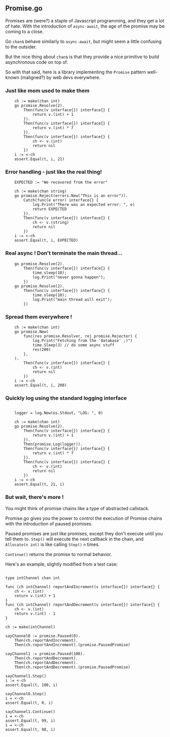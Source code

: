 ## Promise.go

Promises are (were?) a staple of Javascript programming, and they get a lot of hate. With the introduction of `async-await`, the age of the promise may be coming to a close.

Go `chan`s behave similarly to `async-await`, but might seem a little confusing to the outsider.

But the nice thing about `chan`s is that they provide a nice primitive to build asynchronous code on top of.

So with that said, here is a library implementing the `Promise` pattern well-known (maligned?) by web devs everywhere.

### Just like mom used to make them

```golang
	ch := make(chan int)
	go promise.Resolve(2).
		Then(func(v interface{}) interface{} {
			return v.(int) + 1
		}).
		Then(func(v interface{}) interface{} {
			return v.(int) * 7
		}).
		Then(func(v interface{}) interface{} {
			ch <- v.(int)
			return nil
		})
	i := <-ch
	assert.Equal(t, i, 21)
```


### Error handling - just like the real thing!

```golang
	EXPECTED := "We recovered from the error"

	ch := make(chan string)
	go promise.Reject(errors.New("This is an error")).
		Catch(func(e error) interface{} {
			log.Print("There was an expected error: ", e)
			return EXPECTED
		}).
		Then(func(v interface{}) interface{} {
			ch <- v.(string)
			return nil
		})
	i := <-ch
	assert.Equal(t, i, EXPECTED)
```

### Real async ! Don't terminate the main thread...

```golang
    go promise.Resolve(2).
        Then(func(v interface{}) interface{} {
            time.sleep(10);
            log.Print("never gonna happen");
        })
    go promise.Resolve(2).
        Then(func(v interface{}) interface{} {
            time.sleep(10);
            log.Print("main thread will exit");
        })
```

### Spread them everywhere !

```golang
	ch := make(chan int)
	go promise.New(
		func(res promise.Resolver, rej promise.Rejecter) {
			log.Print("Fetching from the 'database' ;)")
			time.Sleep(3) // do some async stuff
			res(200)
		},
	).
		Then(func(v interface{}) interface{} {
			ch <- v.(int)
			return nil
		})
	i := <-ch
	assert.Equal(t, i, 200)

```

### Quickly log using the standard logging interface

```golang

    logger = log.New(os.Stdout, "LOG: ", 0)

	ch := make(chan int)
	go promise.Resolve(2).
		Then(func(v interface{}) interface{} {
			return v.(int) + 1
		}).
		Then(promise.Log(logger)).
		Then(func(v interface{}) interface{} {
			return v.(int) * 7
		}).
		Then(func(v interface{}) interface{} {
			ch <- v.(int)
			return nil
		})
	i := <-ch
	assert.Equal(t, 21, i)
```

### But wait, there's more !

You might think of promise chains like a type of abstracted callstack.

Promise.go gives you the power to control the execution of Promise chains with the introduction of paused promises.

Paused promises are just like promises, except they don't execute until you tell them to.
`Step()` will execute the next callback in the chain, and `Allocate(n int)` is like calling `Step()` `n` times.

`Continue()` returns the promise to normal behavior.

Here's an example, slightly modified from a test case:

```golang

type intChannel chan int

func (ch intChannel) reportAndIncrement(v interface{}) interface{} {
	ch <- v.(int)
	return v.(int) + 1
}
func (ch intChannel) reportAndDecrement(v interface{}) interface{} {
	ch <- v.(int)
	return v.(int) - 1
}

ch := make(intChannel)

sayChannel0 := promise.Paused(0).
	Then(ch.reportAndIncrement).
	Then(ch.reportAndIncrement).(promise.PausedPromise)

sayChannel1 := promise.Paused(100).
	Then(ch.reportAndDecrement).
	Then(ch.reportAndDecrement).
	Then(ch.reportAndDecrement).(promise.PausedPromise)

sayChannel1.Step()
i := <-ch
assert.Equal(t, 100, i)

sayChannel0.Step()
i = <-ch
assert.Equal(t, 0, i)

sayChannel1.Continue()
i = <-ch
assert.Equal(t, 99, i)
i = <-ch
assert.Equal(t, 98, i)

```